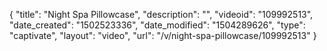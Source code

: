 {
    "title": "Night Spa Pillowcase",
    "description": "",
    "videoid": "109992513",
    "date_created": "1502523336",
    "date_modified": "1504289626",
    "type": "captivate",
    "layout": "video",
    "url": "\/v\/night-spa-pillowcase\/109992513"
}